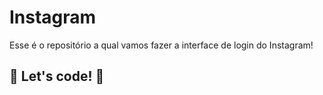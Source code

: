 # Instagram

Esse é o repositório a qual vamos fazer a interface de login do Instagram! 

### 

## 🚀 Let's code! 🚀
